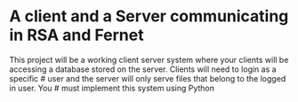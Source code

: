 # A client and a Server communicating in RSA and Fernet
 This project will be a working client server system where your clients will be accessing a database stored on the server. Clients will need to login as a specific # user and the server will only serve files that belong to the logged in user. You # must implement this system using Python
